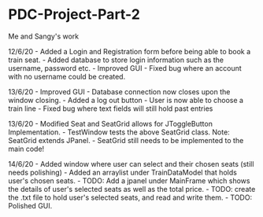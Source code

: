 # PDC-Project-Part-2
Me and Sangy's work

12/6/20 - Added a Login and Registration form before being able to book a train seat.
        - Added database to store login information such as the username, password etc.
        - Improved GUI
        - Fixed bug where an account with no username could be created.
        
13/6/20 - Improved GUI
        - Database connection now closes upon the window closing.
        - Added a log out button
        - User is now able to choose a train line
        - Fixed bug where text fields will still hold past entries
        
        
13/6/20 - Modified Seat and SeatGrid allows for JToggleButton Implementation.
        - TestWindow tests the above SeatGrid class. Note: SeatGrid extends JPanel.
        - SeatGrid still needs to be implemented to the main code!

14/6/20 - Added window where user can select and their chosen seats (still needs polishing)
        - Added an arraylist under TrainDataModel that holds user's chosen seats.
        - TODO: Add a jpanel under MainFrame which shows the details of user's selected seats as well as the total price.
        - TODO: create the .txt file to hold user's selected seats, and read and write them.
        - TODO: Polished GUI.
